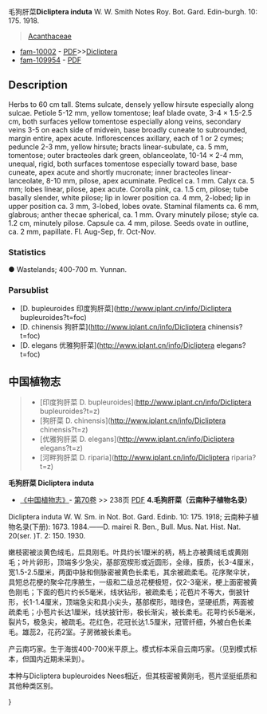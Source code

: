 毛狗肝菜**Dicliptera induta** W. W. Smith Notes Roy. Bot. Gard. Edin-burgh. 10: 175. 1918.

> [Acanthaceae](Acanthaceae-爵床科.md)
* [fam-10002](http://www.iplant.cn/foc/fam/10002) - [PDF](http://www.iplant.cn/foc/pdf/Acanthaceae.pdf)>>[Dicliptera](http://www.iplant.cn/info/Dicliptera?t=foc)
* [fam-109954](http://www.iplant.cn/foc/fam/109954) - [PDF](http://www.iplant.cn/foc/pdf/Dicliptera.pdf)

## Description

Herbs to 60 cm tall. Stems sulcate, densely yellow hirsute especially along sulcae. Petiole 5-12 mm, yellow tomentose; leaf blade ovate, 3-4 × 1.5-2.5 cm, both surfaces yellow tomentose especially along veins, secondary veins 3-5 on each side of midvein, base broadly cuneate to subrounded, margin entire, apex acute. Inflorescences axillary, each of 1 or 2 cymes; peduncle 2-3 mm, yellow hirsute; bracts linear-subulate, ca. 5 mm, tomentose; outer bracteoles dark green, oblanceolate, 10-14 × 2-4 mm, unequal, rigid, both surfaces tomentose especially toward base, base cuneate, apex acute and shortly mucronate; inner bracteoles linear-lanceolate, 8-10 mm, pilose, apex acuminate. Pedicel ca. 1 mm. Calyx ca. 5 mm; lobes linear, pilose, apex acute. Corolla pink, ca. 1.5 cm, pilose; tube basally slender, white pilose; lip in lower position ca. 4 mm, 2-lobed; lip in upper position ca. 3 mm, 3-lobed, lobes ovate. Staminal filaments ca. 6 mm, glabrous; anther thecae spherical, ca. 1 mm. Ovary minutely pilose; style ca. 1.2 cm, minutely pilose. Capsule ca. 4 mm, pilose. Seeds ovate in outline, ca. 2 mm, papillate. Fl. Aug-Sep, fr. Oct-Nov.

### Statistics
● Wastelands; 400-700 m. Yunnan.

### Parsublist

* [D.  bupleuroides  印度狗肝菜](http://www.iplant.cn/info/Dicliptera bupleuroides?t=foc)
* [D.  chinensis  狗肝菜](http://www.iplant.cn/info/Dicliptera chinensis?t=foc)
* [D.  elegans  优雅狗肝菜](http://www.iplant.cn/info/Dicliptera elegans?t=foc)

## 中国植物志

> * [印度狗肝菜  D.  bupleuroides](http://www.iplant.cn/info/Dicliptera bupleuroides?t=z)
> * [狗肝菜  D.  chinensis](http://www.iplant.cn/info/Dicliptera chinensis?t=z)
> * [优雅狗肝菜  D.  elegans](http://www.iplant.cn/info/Dicliptera elegans?t=z)
> * [河畔狗肝菜  D.  riparia](http://www.iplant.cn/info/Dicliptera riparia?t=z)

**毛狗肝菜 Dicliptera induta**

* [《中国植物志》](http://www.iplant.cn/frps)- [第70卷](http://www.iplant.cn/frps/vol/70) >> 238页 [PDF](http://www.iplant.cn/frps/pdf/70/238a.PDF)
**4.毛狗肝菜（云南种子植物名录）**

Dicliptera induta W. W. Sm. in Not. Bot. Gard. Edinb. 10: 175. 1918; 云南种子植物名录(下册): 1673. 1984.——D. mairei R. Ben., Bull. Mus. Nat. Hist. Nat. 20(ser. )T. 2: 150. 1930.

嫩枝密被淡黄色绒毛，后具刚毛。叶具约长1厘米的柄，柄上亦被黄绒毛或黄刚毛；叶片卵形，顶端多少急尖，基部宽楔形或近圆形，全缘，膜质，长3-4厘米，宽1.5-2.5厘米，两面中脉和侧脉密被黄色长柔毛，其余被疏柔毛。花序聚伞状，具短总花梗的聚伞花序腋生，一级和二级总花梗极短，仅2-3毫米，梗上面密被黄色刚毛；下面的苞片约长5毫米，线状钻形，被疏柔毛；花苞片不等大，倒披针形，长1-1.4厘米，顶端急尖和具小尖头，基部楔形，暗绿色，坚硬纸质，两面被疏柔毛；小苞片长达1厘米，线状披针形，极长渐尖，被长柔毛。花萼约长5毫米，裂片5，极急尖，被疏毛。花红色，花冠长达1.5厘米，冠管纤细，外被白色长柔毛。雄蕊2，花药2室。子房微被长柔毛。

产云南巧家。生于海拔400-700米平原上。模式标本采自云南巧家。（见到模式标本，但国内近期未采到）。

本种与Dicliptera bupleuroides Nees相近，但其枝密被黄刚毛，苞片坚挺纸质和其他种类区别。

}
